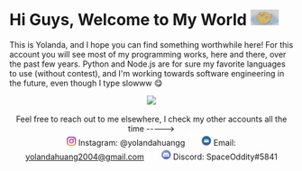 
  
  <h1> Hi Guys, Welcome to My World <img src="https://github.com/yolandahuangg/yolandahuangg/blob/main/myCat.gif" width="50px"> </h1>
  </div>
  
  This is Yolanda, and I hope you can find something worthwhile here! For this account you will see most of my programming works, here and there, over the past few years. Python and Node.js are for sure my favorite languages to use (without contest), and I'm working towards software engineering in the future, even though I type slowww 😋 
  
  </div>
  
  <div align="center" width="50">
  
  <img src="https://media3.giphy.com/media/U8wCBLhkjNknS/giphy.gif" width="400px"> </hl>

  <!-- Contacts -->
  
  <div align="center">
  
  Feel free to reach out to me elsewhere, I check my other accounts all the time -----> <br>
  <img src="https://github.com/yolandahuangg/yolandahuangg/blob/main/ig.png" width="16px"> Instagram: @yolandahuangg 
  <img src="https://github.com/yolandahuangg/yolandahuangg/blob/main/blank.png" width="22px">
  <img src="https://github.com/yolandahuangg/yolandahuangg/blob/main/email.png" width="17px"> Email: yolandahuang2004@gmail.com 
  <img src="https://github.com/yolandahuangg/yolandahuangg/blob/main/blank.png" width="22px">
  <img src="https://github.com/yolandahuangg/yolandahuangg/blob/main/discord.png" width="18px"> Discord: SpaceOddity#5841 
